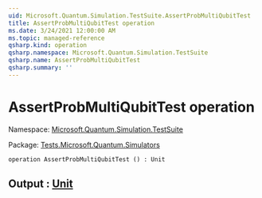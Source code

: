 ```yaml
---
uid: Microsoft.Quantum.Simulation.TestSuite.AssertProbMultiQubitTest
title: AssertProbMultiQubitTest operation
ms.date: 3/24/2021 12:00:00 AM
ms.topic: managed-reference
qsharp.kind: operation
qsharp.namespace: Microsoft.Quantum.Simulation.TestSuite
qsharp.name: AssertProbMultiQubitTest
qsharp.summary: ''
---
```


# AssertProbMultiQubitTest operation

Namespace: [Microsoft.Quantum.Simulation.TestSuite](xref:Microsoft.Quantum.Simulation.TestSuite)

Package: [Tests.Microsoft.Quantum.Simulators](https://nuget.org/packages/Tests.Microsoft.Quantum.Simulators)




```qsharp
operation AssertProbMultiQubitTest () : Unit
```


## Output : [Unit](xref:microsoft.quantum.lang-ref.unit)

